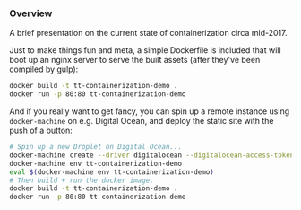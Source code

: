 ### Overview
A brief presentation on the current state of containerization circa mid-2017.

Just to make things fun and meta, a simple Dockerfile is included that will boot
up an nginx server to serve the built assets (after they've been compiled by
gulp):

```bash
docker build -t tt-containerization-demo .
docker run -p 80:80 tt-containerization-demo
```

And if you really want to get fancy, you can spin up a remote instance using
`docker-machine` on e.g. Digital Ocean, and deploy the static site with the
push of a button:

```bash
# Spin up a new Droplet on Digital Ocean...
docker-machine create --driver digitalocean --digitalocean-access-token {insert_your_api_key} tt-containerization-demo
docker-machine env tt-containerization-demo
eval $(docker-machine env tt-containerization-demo)
# Then build + run the docker image.
docker build -t tt-containerization-demo .
docker run -p 80:80 tt-containerization-demo
```
